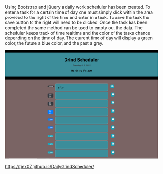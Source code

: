 Using Bootstrap and jQuery a daily work scheduler has been created.  To enter a task for a certain time of day one must simply click within the area provided to the right of the time and enter in a task.  To save the task the save button to the right will need to be clicked.  Once the task has been completed the same method can be used to empty out the data.  The scheduler keeps track of time realtime and the color of the tasks change depending on the time of day.  The current time of day will display a green color, the future a blue color, and the past a grey.


 <img src="./Assets/images/grindScheduler.PNG">

https://tjex07.github.io/DailyGrindScheduler/